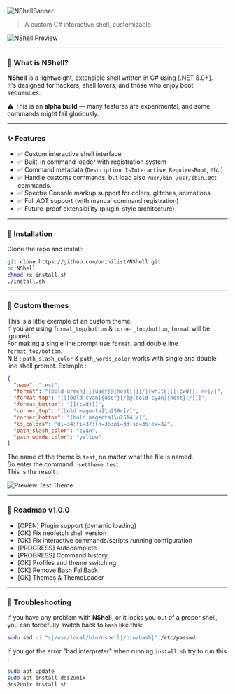 
![NShellBanner](https://github.com/user-attachments/assets/f4feb3d9-3105-459f-b9da-c37df1b67446)

> A custom C# interactive shell, customizable.

![NShell Preview](https://github.com/user-attachments/assets/1635d16b-c6b1-4379-8ee6-2a0d5c8161fb)


---

### 🧠 What is NShell?

**NShell** is a lightweight, extensible shell written in C# using [.NET 8.0+].  
It's designed for hackers, shell lovers, and those who enjoy boot sequences.

⚠️ This is an **alpha build** — many features are experimental, and some commands might fail gloriously.

---

### ✨ Features

- ✅ Custom interactive shell interface
- ✅ Built-in command loader with registration system
- ✅ Command metadata (`Description`, `IsInteractive`, `RequiresRoot`, etc.)
- ✅ Handle customs commands, but load also `/usr/bin`, `/usr/sbin`..ect commands.
- ✅ Spectre.Console markup support for colors, glitches, animations
- ✅ Full AOT support (with manual command registration)
- ✅ Future-proof extensibility (plugin-style architecture)

---

### 🚀 Installation

Clone the repo and install:

```bash
git clone https://github.com/onihilist/NShell.git
cd NShell
chmod +x install.sh
./install.sh
```

---

### 🎨 Custom themes

This is a little exemple of an custom theme.</br>
If you are using `format_top/bottom` & `corner_top/bottom`, `format` will be ignored.</br>
For making a single line prompt use `format`, and double line `format_top/bottom`.</br>
N.B : `path_slash_color` & `path_words_color` works with single and double line shell prompt.
Exemple :
```json
{
  "name": "test",
  "format": "[bold green][[{user}@{host}]][/][white][[{cwd}]] >>[/]",
  "format_top": "[[[bold cyan]{user}[/]@[bold cyan]{host}[/]]]",
  "format_bottom": "[[{cwd}]]",
  "corner_top": "[bold magenta]\u250c[/]",
  "corner_bottom": "[bold magenta]\u2514[/]",
  "ls_colors": "di=34:fi=37:ln=36:pi=33:so=35:ex=32",
  "path_slash_color": "cyan",
  "path_words_color": "yellow"
}
```

The name of the theme is `test`, no matter what the file is named.</br>
So enter the command : `settheme test`.</br>
This is the result :

![Preview Test Theme](https://github.com/user-attachments/assets/eaea69b7-0f9e-4f0f-8d0b-7c92ffe8c4f1)

---

### 📡 Roadmap v1.0.0

- [OPEN] Plugin support (dynamic loading)
- [OK] Fix neofetch shell version
- [OK] Fix interactive commands/scripts running configuration
- [PROGRESS] Autocomplete
- [PROGRESS] Command history
- [OK] Profiles and theme switching
- [OK] Remove Bash FallBack
- [OK] Themes & ThemeLoader

---

### 🔧 Troubleshooting

If you have any problem with **NShell**, or it locks you out of a proper shell,  
you can forcefully switch back to `bash` like this:

```bash
sudo sed -i "s|/usr/local/bin/nshell|/bin/bash|" /etc/passwd
```

If you got the error "bad interpreter" when running `install.sh` try to run this :

```bash
sudo apt update
sudo apt install dos2unix
dos2unix install.sh
```

